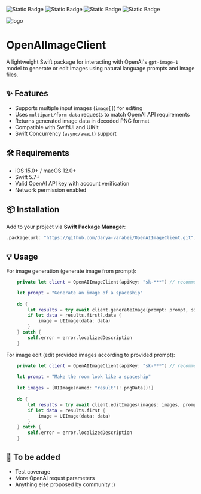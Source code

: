 ![Static Badge](https://img.shields.io/badge/Platforms-gray) ![Static Badge](https://img.shields.io/badge/iOS_%7C_macOS%20-%20blue)  ![Static Badge](https://img.shields.io/badge/Swift-gray) ![Static Badge](https://img.shields.io/badge/6.1_%7C_6.0_%7C_5.10_%7C_5.9-blue)


![logo](https://github.com/user-attachments/assets/24f054e6-801b-421c-8bbe-f48ae3653e75)

# OpenAIImageClient

A lightweight Swift package for interacting with OpenAI's `gpt-image-1` model to generate or edit images using natural language prompts and image files.

## ✨ Features

- Supports multiple input images (`image[]`) for editing
- Uses `multipart/form-data` requests to match OpenAI API requirements
- Returns generated image data in decoded PNG format
- Compatible with SwiftUI and UIKit
- Swift Concurrency (`async/await`) support

## 🛠 Requirements

- iOS 15.0+ / macOS 12.0+
- Swift 5.7+
- Valid OpenAI API key with account verification
- Network permission enabled

## 📦 Installation

Add to your project via **Swift Package Manager**:

```swift
.package(url: "https://github.com/darya-varabei/OpenAIImageClient.git", from: "1.0.0")
```

## 💡 Usage

For image generation (generate image from prompt):

```swift
    private let client = OpenAIImageClient(apiKey: "sk-***") // recommended to NOT store in code for production apps

    let prompt = "Generate an image of a spaceship"
    
    do {
        let results = try await client.generateImage(prompt: prompt, size: .x1536x1024)
        if let data = results.first?.data {
            image = UIImage(data: data)
        }
    } catch {
        self.error = error.localizedDescription
    }
```


For image edit (edit provided images according to provided prompt):

```swift
    private let client = OpenAIImageClient(apiKey: "sk-***") // recommended to NOT store in code for production apps
    
    let prompt = "Make the room look like a spaceship"
    
    let images = [UIImage(named: "result")!.pngData()!]
    
    do {
        let results = try await client.editImages(images: images, prompt: prompt)
        if let data = results.first {
            image = UIImage(data: data)
        }
    } catch {
        self.error = error.localizedDescription
    }
```

## 🔮 To be added

- Test coverage
- More OpenAI requst parameters
- Anything else proposed by community :)
